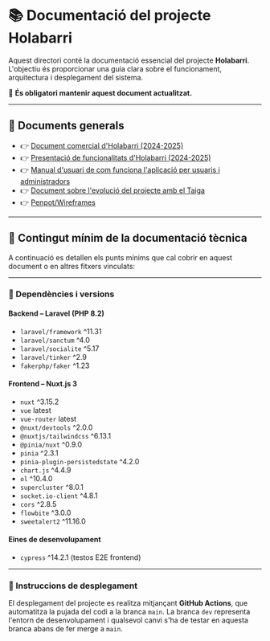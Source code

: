 # 📚 Documentació del projecte Holabarri

Aquest directori conté la documentació essencial del projecte **Holabarri**. L'objectiu és proporcionar una guia clara sobre el funcionament, arquitectura i desplegament del sistema.

📌 **És obligatori mantenir aquest document actualitzat.**

---

## 📄 Documents generals

- 👉 [Document comercial d'Holabarri (2024-2025)](https://holabarri.cat/docs/comercial_2425_holabarri.pdf)  
- 👉 [Presentació de funcionalitats d'Holabarri (2024-2025)](https://holabarri.cat/docs/resum_2425_holabarri.pdf)
- 👉 [Manual d'usuari de com funciona l'aplicació per usuaris i administradors](https://holabarri.cat/docs/tecnica_2425_holabarri.pdf)
- 👉 [Document sobre l'evolució del projecte amb el Taiga](https://holabarri.cat/docs/planificacio_2425_holabarri.pdf)
- 👉 [Penpot/Wireframes]([https://holabarri.cat/docs/planificacio_2425_holabarri.pdf](https://design.penpot.app/#/view?file-id=96c4bd8e-df43-800f-8005-9d60dfdbab89&page-id=96c4bd8e-df43-800f-8005-9d60dfdbab8a&section=interactions&index=0&share-id=8233eca0-468b-80cb-8005-a12107191a0d))

---

## 📌 Contingut mínim de la documentació tècnica

A continuació es detallen els punts mínims que cal cobrir en aquest document o en altres fitxers vinculats:

---

### 🔧 Dependències i versions

#### Backend – Laravel (PHP 8.2)

- `laravel/framework` ^11.31  
- `laravel/sanctum` ^4.0  
- `laravel/socialite` ^5.17  
- `laravel/tinker` ^2.9  
- `fakerphp/faker` ^1.23  

#### Frontend – Nuxt.js 3

- `nuxt` ^3.15.2  
- `vue` latest  
- `vue-router` latest
- `@nuxt/devtools` ^2.0.0
- `@nuxtjs/tailwindcss` ^6.13.1  
- `@pinia/nuxt` ^0.9.0  
- `pinia` ^2.3.1  
- `pinia-plugin-persistedstate` ^4.2.0  
- `chart.js` ^4.4.9  
- `ol` ^10.4.0  
- `supercluster` ^8.0.1  
- `socket.io-client` ^4.8.1  
- `cors` ^2.8.5  
- `flowbite` ^3.0.0  
- `sweetalert2` ^11.16.0  

#### Eines de desenvolupament

- `cypress` ^14.2.1 (testos E2E frontend)

---

### 🚀 Instruccions de desplegament

El desplegament del projecte es realitza mitjançant **GitHub Actions**, que automatitza la pujada del codi a la branca `main`. La branca `dev` representa l'entorn de desenvolupament i qualsevol canvi s'ha de testar en aquesta branca abans de fer merge a `main`.
